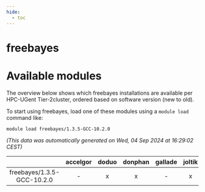 ```yaml
---
hide:
  - toc
---
```


freebayes
=========

# Available modules


The overview below shows which freebayes installations are available per HPC-UGent Tier-2cluster, ordered based on software version (new to old).

To start using freebayes, load one of these modules using a `module load` command like:

```shell
module load freebayes/1.3.5-GCC-10.2.0
```

*(This data was automatically generated on Wed, 04 Sep 2024 at 16:29:02 CEST)*  

| |accelgor|doduo|donphan|gallade|joltik|shinx|skitty|
| :---: | :---: | :---: | :---: | :---: | :---: | :---: | :---: |
|freebayes/1.3.5-GCC-10.2.0|-|x|x|-|x|-|-|
